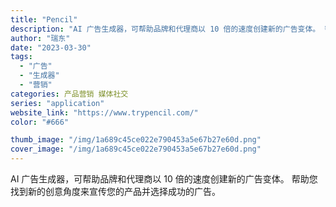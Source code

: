 ```yaml
---
title: "Pencil"
description: "AI 广告生成器，可帮助品牌和代理商以 10 倍的速度创建新的广告变体。 帮助您找到新的创意角度来宣传您的产品并选择成功"
author: "瑞东"
date: "2023-03-30"
tags:
  - "广告"
  - "生成器"
  - "营销"
categories: 产品营销 媒体社交
series: "application"
website_link: "https://www.trypencil.com/"
color: "#666"

thumb_image: "/img/1a689c45ce022e790453a5e67b27e60d.png"
cover_image: "/img/1a689c45ce022e790453a5e67b27e60d.png"
---
```


AI 广告生成器，可帮助品牌和代理商以 10 倍的速度创建新的广告变体。 帮助您找到新的创意角度来宣传您的产品并选择成功的广告。 